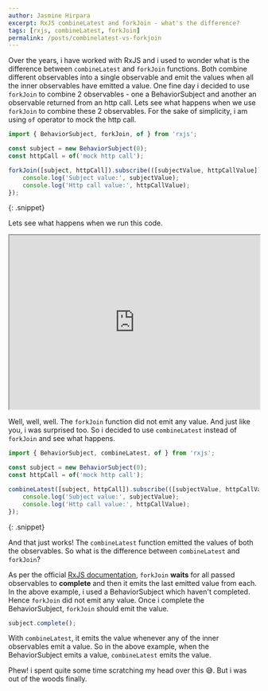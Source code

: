 ```yaml
---
author: Jasmine Hirpara
excerpt: RxJS combineLatest and forkJoin - what's the difference?
tags: [rxjs, combineLatest, forkJoin]
permalink: /posts/combinelatest-vs-forkjoin
---
```


Over the years, i have worked with RxJS and i used to wonder what is the difference between `combineLatest` and `forkJoin` functions. Both combine different observables into a single observable and emit the values when all the inner observables have emitted a value. One fine day i decided to use `forkJoin` to combine 2 observables - one a BehaviorSubject and another an observable returned from an http call. Lets see what happens when we use `forkJoin` to combine these 2 observables. For the sake of simplicity, i am using `of` operator to mock the http call.

```javascript
import { BehaviorSubject, forkJoin, of } from 'rxjs';

const subject = new BehaviorSubject(0);
const httpCall = of('mock http call');

forkJoin([subject, httpCall]).subscribe(([subjectValue, httpCallValue]) => {
    console.log('Subject value:', subjectValue);
    console.log('Http call value:', httpCallValue);
});
```
{: .snippet}

Lets see what happens when we run this code.

<iframe src="https://stackblitz.com/edit/4rryvy?devToolsHeight=100&embed=1&file=index.ts&hideExplorer=1" width="100%" height="350px"></iframe>

Well, well, well. The `forkJoin` function did not emit any value. And just like you, i was surprised too. So i decided to use `combineLatest` instead of `forkJoin` and see what happens.

```javascript
import { BehaviorSubject, combineLatest, of } from 'rxjs';

const subject = new BehaviorSubject(0);
const httpCall = of('mock http call');

combineLatest([subject, httpCall]).subscribe(([subjectValue, httpCallValue]) => {
    console.log('Subject value:', subjectValue);
    console.log('Http call value:', httpCallValue);
});
```
{: .snippet}

And that just works! The `combineLatest` function emitted the values of both the observables. So what is the difference between `combineLatest` and `forkJoin`?

As per the official <a href="https://rxjs.dev/api/index/function/forkJoin#description" target="_blank">RxJS documentation</a>, `forkJoin` **waits** for all passed observables to **complete** and then it emits the last emitted value from each. In the above example, i used a BehaviorSubject which haven't completed. Hence `forkJoin` did not emit any value. Once i complete the BehaviorSubject, `forkJoin` should emit the value.

```javascript
subject.complete();
```

With `combineLatest`, it emits the value whenever any of the inner observables emit a value. So in the above example, when the BehaviorSubject emits a value, `combineLatest` emits the value.

Phew! i spent quite some time scratching my head over this 😅. But i was out of the woods finally.